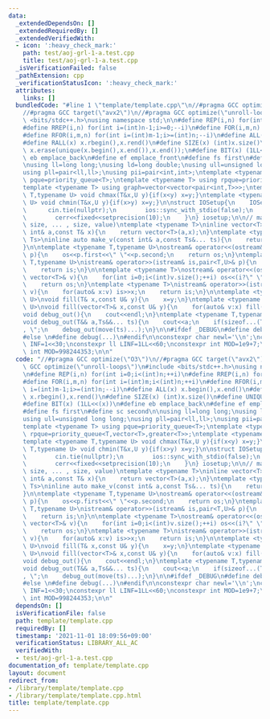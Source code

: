 ```yaml
---
data:
  _extendedDependsOn: []
  _extendedRequiredBy: []
  _extendedVerifiedWith:
  - icon: ':heavy_check_mark:'
    path: test/aoj-grl-1-a.test.cpp
    title: test/aoj-grl-1-a.test.cpp
  _isVerificationFailed: false
  _pathExtension: cpp
  _verificationStatusIcon: ':heavy_check_mark:'
  attributes:
    links: []
  bundledCode: "#line 1 \"template/template.cpp\"\n//#pragma GCC optimize(\"O3\")\n\
    //#pragma GCC target(\"avx2\")\n//#pragma GCC optimize(\"unroll-loops\")\n#include\
    \ <bits/stdc++.h>\nusing namespace std;\n\n#define REP(i,n) for(int i=0;i<(int)n;++i)\n\
    #define RREP(i,n) for(int i=(int)n-1;i>=0;--i)\n#define FOR(i,m,n) for(int i=(int)m;i<(int)n;++i)\n\
    #define RFOR(i,m,n) for(int i=(int)m-1;i>=(int)n;--i)\n#define ALL(x) x.begin(),x.end()\n\
    #define RALL(x) x.rbegin(),x.rend()\n#define SIZE(x) (int)x.size()\n#define UNIQUE(x)\
    \ x.erase(unique(x.begin(),x.end()),x.end());\n#define BIT(x) (1LL<<(x))\n#define\
    \ eb emplace_back\n#define ef emplace_front\n#define fs first\n#define sc second\n\
    \nusing ll=long long;\nusing ld=long double;\nusing ull=unsigned long long;\n\
    using pll=pair<ll,ll>;\nusing pii=pair<int,int>;\ntemplate <typename T> using\
    \ pque=priority_queue<T>;\ntemplate <typename T> using rpque=priority_queue<T,vector<T>,greater<T>>;\n\
    template <typename T> using graph=vector<vector<pair<int,T>>>;\ntemplate <typename\
    \ T,typename U> void chmax(T&x,U y){if(x<y) x=y;}\ntemplate <typename T,typename\
    \ U> void chmin(T&x,U y){if(x>y) x=y;}\n\nstruct IOSetup{\n    IOSetup(){\n  \
    \      cin.tie(nullptr);\n        ios::sync_with_stdio(false);\n        cout<<fixed<<setprecision(10);\n\
    \        cerr<<fixed<<setprecision(10);\n    }\n} iosetup;\n\n// make_v<T>(size,\
    \ size, ... , size, value)\ntemplate <typename T>\ninline vector<T> make_v(const\
    \ int& a,const T& x){\n    return vector<T>(a,x);\n}\ntemplate <typename T,typename...\
    \ Ts>\ninline auto make_v(const int& a,const Ts&... ts){\n    return vector<decltype(make_v<T>(ts...))>(a,make_v<T>(ts...));\n\
    }\n\ntemplate <typename T,typename U>\nostream& operator<<(ostream& os,const pair<T,U>&\
    \ p){\n    os<<p.first<<\" \"<<p.second;\n    return os;\n}\ntemplate <typename\
    \ T,typename U>\nistream& operator>>(istream& is,pair<T,U>& p){\n    is>>p.first>>p.second;\n\
    \    return is;\n}\n\ntemplate <typename T>\nostream& operator<<(ostream& os,const\
    \ vector<T>& v){\n    for(int i=0;i<(int)v.size();++i) os<<(i?\" \":\"\")<<v[i];\n\
    \    return os;\n}\ntemplate <typename T>\nistream& operator>>(istream& is,vector<T>&\
    \ v){\n    for(auto& x:v) is>>x;\n    return is;\n}\n\ntemplate <typename T,typename\
    \ U>\nvoid fill(T& x,const U& y){\n    x=y;\n}\ntemplate <typename T,typename\
    \ U>\nvoid fill(vector<T>& x,const U& y){\n    for(auto& v:x) fill(x,y);\n}\n\n\
    void debug_out(){\n    cout<<endl;\n}\ntemplate <typename T,typename... Ts>\n\
    void debug_out(T&& a,Ts&&... ts){\n    cout<<a;\n    if(sizeof...(Ts)>0) cout<<\"\
    , \";\n    debug_out(move(ts)...);\n}\n\n#ifdef _DEBUG\n#define debug(...) debug_out(__VA_ARGS__)\n\
    #else \n#define debug(...)\n#endif\n\nconstexpr char newl='\\n';\nconstexpr int\
    \ INF=1<<30;\nconstexpr ll LINF=1LL<<60;\nconstexpr int MOD=1e9+7;\n//constexpr\
    \ int MOD=998244353;\n\n"
  code: "//#pragma GCC optimize(\"O3\")\n//#pragma GCC target(\"avx2\")\n//#pragma\
    \ GCC optimize(\"unroll-loops\")\n#include <bits/stdc++.h>\nusing namespace std;\n\
    \n#define REP(i,n) for(int i=0;i<(int)n;++i)\n#define RREP(i,n) for(int i=(int)n-1;i>=0;--i)\n\
    #define FOR(i,m,n) for(int i=(int)m;i<(int)n;++i)\n#define RFOR(i,m,n) for(int\
    \ i=(int)m-1;i>=(int)n;--i)\n#define ALL(x) x.begin(),x.end()\n#define RALL(x)\
    \ x.rbegin(),x.rend()\n#define SIZE(x) (int)x.size()\n#define UNIQUE(x) x.erase(unique(x.begin(),x.end()),x.end());\n\
    #define BIT(x) (1LL<<(x))\n#define eb emplace_back\n#define ef emplace_front\n\
    #define fs first\n#define sc second\n\nusing ll=long long;\nusing ld=long double;\n\
    using ull=unsigned long long;\nusing pll=pair<ll,ll>;\nusing pii=pair<int,int>;\n\
    template <typename T> using pque=priority_queue<T>;\ntemplate <typename T> using\
    \ rpque=priority_queue<T,vector<T>,greater<T>>;\ntemplate <typename T> using graph=vector<vector<pair<int,T>>>;\n\
    template <typename T,typename U> void chmax(T&x,U y){if(x<y) x=y;}\ntemplate <typename\
    \ T,typename U> void chmin(T&x,U y){if(x>y) x=y;}\n\nstruct IOSetup{\n    IOSetup(){\n\
    \        cin.tie(nullptr);\n        ios::sync_with_stdio(false);\n        cout<<fixed<<setprecision(10);\n\
    \        cerr<<fixed<<setprecision(10);\n    }\n} iosetup;\n\n// make_v<T>(size,\
    \ size, ... , size, value)\ntemplate <typename T>\ninline vector<T> make_v(const\
    \ int& a,const T& x){\n    return vector<T>(a,x);\n}\ntemplate <typename T,typename...\
    \ Ts>\ninline auto make_v(const int& a,const Ts&... ts){\n    return vector<decltype(make_v<T>(ts...))>(a,make_v<T>(ts...));\n\
    }\n\ntemplate <typename T,typename U>\nostream& operator<<(ostream& os,const pair<T,U>&\
    \ p){\n    os<<p.first<<\" \"<<p.second;\n    return os;\n}\ntemplate <typename\
    \ T,typename U>\nistream& operator>>(istream& is,pair<T,U>& p){\n    is>>p.first>>p.second;\n\
    \    return is;\n}\n\ntemplate <typename T>\nostream& operator<<(ostream& os,const\
    \ vector<T>& v){\n    for(int i=0;i<(int)v.size();++i) os<<(i?\" \":\"\")<<v[i];\n\
    \    return os;\n}\ntemplate <typename T>\nistream& operator>>(istream& is,vector<T>&\
    \ v){\n    for(auto& x:v) is>>x;\n    return is;\n}\n\ntemplate <typename T,typename\
    \ U>\nvoid fill(T& x,const U& y){\n    x=y;\n}\ntemplate <typename T,typename\
    \ U>\nvoid fill(vector<T>& x,const U& y){\n    for(auto& v:x) fill(x,y);\n}\n\n\
    void debug_out(){\n    cout<<endl;\n}\ntemplate <typename T,typename... Ts>\n\
    void debug_out(T&& a,Ts&&... ts){\n    cout<<a;\n    if(sizeof...(Ts)>0) cout<<\"\
    , \";\n    debug_out(move(ts)...);\n}\n\n#ifdef _DEBUG\n#define debug(...) debug_out(__VA_ARGS__)\n\
    #else \n#define debug(...)\n#endif\n\nconstexpr char newl='\\n';\nconstexpr int\
    \ INF=1<<30;\nconstexpr ll LINF=1LL<<60;\nconstexpr int MOD=1e9+7;\n//constexpr\
    \ int MOD=998244353;\n\n"
  dependsOn: []
  isVerificationFile: false
  path: template/template.cpp
  requiredBy: []
  timestamp: '2021-11-01 18:09:56+09:00'
  verificationStatus: LIBRARY_ALL_AC
  verifiedWith:
  - test/aoj-grl-1-a.test.cpp
documentation_of: template/template.cpp
layout: document
redirect_from:
- /library/template/template.cpp
- /library/template/template.cpp.html
title: template/template.cpp
---
```

